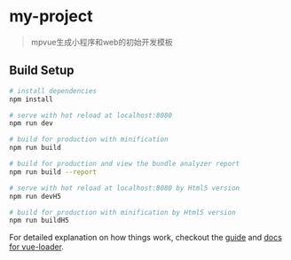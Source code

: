 # my-project

> mpvue生成小程序和web的初始开发模板

## Build Setup

``` bash
# install dependencies
npm install

# serve with hot reload at localhost:8080
npm run dev

# build for production with minification
npm run build

# build for production and view the bundle analyzer report
npm run build --report

# serve with hot reload at localhost:8080 by Html5 version
npm run devH5

# build for production with minification by Html5 version
npm run buildH5
```

For detailed explanation on how things work, checkout the [guide](http://vuejs-templates.github.io/webpack/) and [docs for vue-loader](http://vuejs.github.io/vue-loader).
